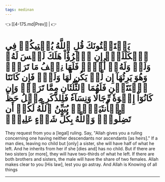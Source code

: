 ```yaml
---
tags: medinan
---
```


👈 [[4-175.md|Prev]] |  👉

# يَسۡتَفۡتُونَكَ قُلِ ٱللَّهُ يُفۡتِيكُمۡ فِي ٱلۡكَلَٰلَةِۚ إِنِ ٱمۡرُؤٌاْ هَلَكَ لَيۡسَ لَهُۥ وَلَدٞ وَلَهُۥٓ أُخۡتٞ فَلَهَا نِصۡفُ مَا تَرَكَۚ وَهُوَ يَرِثُهَآ إِن لَّمۡ يَكُن لَّهَا وَلَدٞۚ فَإِن كَانَتَا ٱثۡنَتَيۡنِ فَلَهُمَا ٱلثُّلُثَانِ مِمَّا تَرَكَۚ وَإِن كَانُوٓاْ إِخۡوَةٗ رِّجَالٗا وَنِسَآءٗ فَلِلذَّكَرِ مِثۡلُ حَظِّ ٱلۡأُنثَيَيۡنِۗ يُبَيِّنُ ٱللَّهُ لَكُمۡ أَن تَضِلُّواْۗ وَٱللَّهُ بِكُلِّ شَيۡءٍ عَلِيمُۢ

They request from you a [legal] ruling. Say, "Allah gives you a ruling concerning one having neither descendants nor ascendants [as heirs]." If a man dies, leaving no child but [only] a sister, she will have half of what he left. And he inherits from her if she [dies and] has no child. But if there are two sisters [or more], they will have two-thirds of what he left. If there are both brothers and sisters, the male will have the share of two females. Allah makes clear to you [His law], lest you go astray. And Allah is Knowing of all things

---

